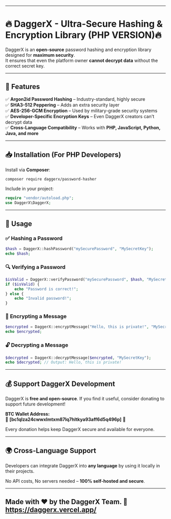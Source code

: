 
---

# 🔥 DaggerX - Ultra-Secure Hashing & Encryption Library (PHP VERSION)🔥  

DaggerX is an **open-source** password hashing and encryption library designed for **maximum security**.  
It ensures that even the platform owner **cannot decrypt data** without the correct secret key.  

---

## 🚀 Features  

✅ **Argon2id Password Hashing** – Industry-standard, highly secure  
✅ **SHA3-512 Peppering** – Adds an extra security layer  
✅ **AES-256-GCM Encryption** – Used by military-grade security systems  
✅ **Developer-Specific Encryption Keys** – Even DaggerX creators can't decrypt data  
✅ **Cross-Language Compatibility** – Works with **PHP, JavaScript, Python, Java, and more**  

---

## 📥 **Installation** (For PHP Developers)  

Install via **Composer**:  
```sh
composer require daggerx/password-hasher
```

Include in your project:  
```php
require "vendor/autoload.php";
use DaggerX\DaggerX;
```

---

## 🔑 **Usage**  

### ✅ **Hashing a Password**  
```php
$hash = DaggerX::hashPassword("mySecurePassword", "MySecretKey");
echo $hash;
```

### 🔍 **Verifying a Password**  
```php
$isValid = DaggerX::verifyPassword("mySecurePassword", $hash, "MySecretKey");
if ($isValid) {
    echo "Password is correct!";
} else {
    echo "Invalid password!";
}
```

### 🔐 **Encrypting a Message**  
```php
$encrypted = DaggerX::encryptMessage("Hello, this is private!", "MySecretKey");
echo $encrypted;
```

### 🔓 **Decrypting a Message**  
```php
$decrypted = DaggerX::decryptMessage($encrypted, "MySecretKey");
echo $decrypted; // Output: Hello, this is private!
```

---

## 💰 **Support DaggerX Development**  

DaggerX is **free and open-source**. If you find it useful, consider donating to support future development!  

**BTC Wallet Address:**  
🚀 **[bc1qlza24cwwxlmtxm87lq7hltkya93aff6d5q496p]** 🚀  

Every donation helps keep DaggerX secure and available for everyone.  

---

## 🌍 **Cross-Language Support**  

Developers can integrate DaggerX into **any language** by using it locally in their projects.  

No API costs, No servers needed – **100% self-hosted and secure**.  

---



Made with ❤️ by the DaggerX Team. 🚀  
https://daggerx.vercel.app/
---
